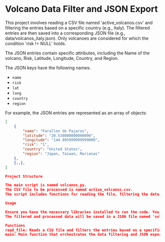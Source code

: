 # Volcano Data Filter and JSON Export

This project involves reading a CSV file named 'active_volcanos.csv' and filtering the entries based on a specific country (e.g., Italy). The filtered entries are then saved into a corresponding JSON file (e.g., data/volcanos_italy.json). Only volcanoes are considered for which the condition 'risk != NULL' holds.

The JSON entries contain specific attributes, including the Name of the volcano, Risk, Latitude, Longitude, Country, and Region.

The JSON keys have the following names:
- `name`
- `risk`
- `lat`
- `long`
- `country`
- `region`

For example, the JSON entries are represented as an array of objects:

```json
[
    {
        "name": "Farallon de Pajaros",
        "latitude": "20.538000000000000",
        "longitude": "144.895999999999000",
        "risk": "1",
        "country": "United States",
        "region": "Japan, Taiwan, Marianas"
    },
    {..},
]

Project Structure

The main script is named volcanos.py.
The CSV file to be processed is named active_volcanos.csv.
The script includes functions for reading the file, filtering the data, and exporting to JSON.

Usage

Ensure you have the necessary libraries installed to run the code. You can run the script using Python.
The filtered and processed data will be saved in a JSON file named 'volcanos_italy.json'.

Functions
read_file: Reads a CSV file and filters the entries based on a specific country.
main: Main function that orchestrates the data filtering and JSON export.

